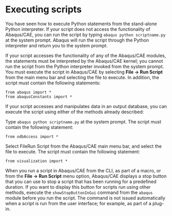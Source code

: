 # Executing scripts

You have seen how to execute Python statements from the stand-alone Python interpreter. If your script does not access the functionality of Abaqus/CAE, you can run the script by typing `abaqus python scriptname.py` at the system prompt. Abaqus will run the script through the Python interpreter and return you to the system prompt.

If your script accesses the functionality of any of the Abaqus/CAE modules, the statements must be interpreted by the Abaqus/CAE kernel; you cannot run the script from the Python interpreter invoked from the system prompt. You must execute the script in Abaqus/CAE by selecting **File -> Run Script** from the main menu bar and selecting the file to execute. In addition, the script must contain the following statements:

```python2
from abaqus import *
from abaqusConstants import *
```

If your script accesses and manipulates data in an output database, you can execute the script using either of the methods already described:

Type `abaqus python scriptname.py` at the system prompt. The script must contain the following statement:

```python2
from odbAccess import *
```

Select FileRun Script from the Abaqus/CAE main menu bar, and select the file to execute. The script must contain the following statement:

```python2
from visualization import *
```

When you run a script in Abaqus/CAE from the CLI, as part of a macro, or from the **File -> Run Script** menu option, Abaqus/CAE displays a stop button that you can use to stop a script that has been running for a predefined duration. If you want to display this button for scripts run using other methods, execute the `showStopButtonInGui` command from the `abaqus` module before you run the script. The command is not issued automatically when a script is run from the user interface; for example, as part of a plug-in.
